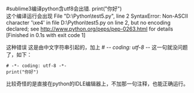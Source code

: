 #sublime3编译python含utf8会出错.
print("你好")  
这个编译运行会出现
File "D:\Python\test5.py", line 2
SyntaxError: Non-ASCII character '\xe4' in file D:\Python\test5.py on line 2, but no encoding declared; see http://www.python.org/peps/pep-0263.html for details
[Finished in 0.1s with exit code 1]

这种错误
这是由中文字符串引起的，加上  # -*- coding: utf-8 -*-  这一句就没问题了，如下：
```
# -*- coding: utf-8 -*-  
print("你好")  
```
比较奇怪的是直接在python的IDLE编辑器上，不加那一句注释，也能正确运行。
